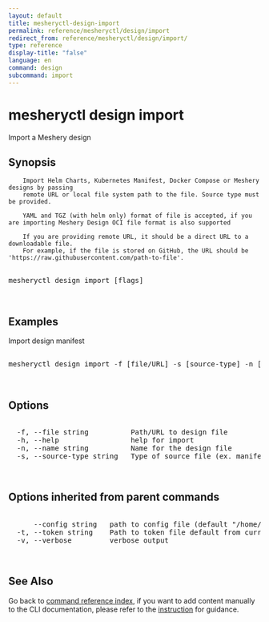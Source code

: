 ```yaml
---
layout: default
title: mesheryctl-design-import
permalink: reference/mesheryctl/design/import
redirect_from: reference/mesheryctl/design/import/
type: reference
display-title: "false"
language: en
command: design
subcommand: import
---
```


# mesheryctl design import

Import a Meshery design

## Synopsis


		Import Helm Charts, Kubernetes Manifest, Docker Compose or Meshery designs by passing
		remote URL or local file system path to the file. Source type must be provided.

		YAML and TGZ (with helm only) format of file is accepted, if you are importing Meshery Design OCI file format is also supported

		If you are providing remote URL, it should be a direct URL to a downloadable file.
		For example, if the file is stored on GitHub, the URL should be 'https://raw.githubusercontent.com/path-to-file'.
	
<pre class='codeblock-pre'>
<div class='codeblock'>
mesheryctl design import [flags]

</div>
</pre> 

## Examples

Import design manifest
<pre class='codeblock-pre'>
<div class='codeblock'>
mesheryctl design import -f [file/URL] -s [source-type] -n [name]

</div>
</pre> 

## Options

<pre class='codeblock-pre'>
<div class='codeblock'>
  -f, --file string          Path/URL to design file
  -h, --help                 help for import
  -n, --name string          Name for the design file
  -s, --source-type string   Type of source file (ex. manifest / compose / helm / design)

</div>
</pre>

## Options inherited from parent commands

<pre class='codeblock-pre'>
<div class='codeblock'>
      --config string   path to config file (default "/home/aadhitya/.meshery/config.yaml")
  -t, --token string    Path to token file default from current context
  -v, --verbose         verbose output

</div>
</pre>

## See Also

Go back to [command reference index](/reference/mesheryctl/), if you want to add content manually to the CLI documentation, please refer to the [instruction](/project/contributing/contributing-cli#preserving-manually-added-documentation) for guidance.
